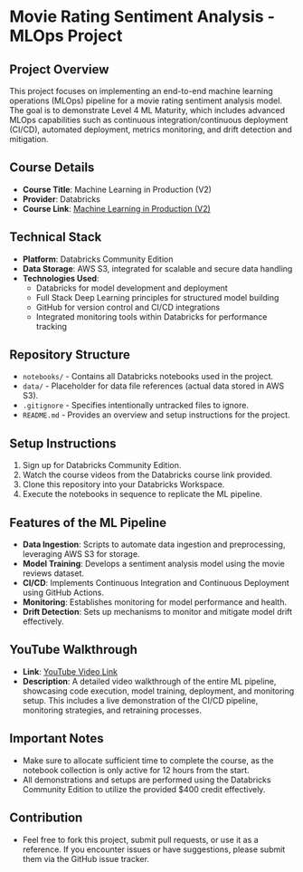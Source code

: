 # Movie Rating Sentiment Analysis - MLOps Project

## Project Overview
This project focuses on implementing an end-to-end machine learning operations (MLOps) pipeline for a movie rating sentiment analysis model. The goal is to demonstrate Level 4 ML Maturity, which includes advanced MLOps capabilities such as continuous integration/continuous deployment (CI/CD), automated deployment, metrics monitoring, and drift detection and mitigation.

## Course Details
- **Course Title**: Machine Learning in Production (V2)
- **Provider**: Databricks
- **Course Link**: [Machine Learning in Production (V2)](https://customer-academy.databricks.com/learn/course/1522/machine-learning-in-production-v2)

## Technical Stack
- **Platform**: Databricks Community Edition
- **Data Storage**: AWS S3, integrated for scalable and secure data handling
- **Technologies Used**:
  - Databricks for model development and deployment
  - Full Stack Deep Learning principles for structured model building
  - GitHub for version control and CI/CD integrations
  - Integrated monitoring tools within Databricks for performance tracking

## Repository Structure
- `notebooks/` - Contains all Databricks notebooks used in the project.
- `data/` - Placeholder for data file references (actual data stored in AWS S3).
- `.gitignore` - Specifies intentionally untracked files to ignore.
- `README.md` - Provides an overview and setup instructions for the project.

## Setup Instructions
1. Sign up for Databricks Community Edition.
2. Watch the course videos from the Databricks course link provided.
3. Clone this repository into your Databricks Workspace.
4. Execute the notebooks in sequence to replicate the ML pipeline.

## Features of the ML Pipeline
- **Data Ingestion**: Scripts to automate data ingestion and preprocessing, leveraging AWS S3 for storage.
- **Model Training**: Develops a sentiment analysis model using the movie reviews dataset.
- **CI/CD**: Implements Continuous Integration and Continuous Deployment using GitHub Actions.
- **Monitoring**: Establishes monitoring for model performance and health.
- **Drift Detection**: Sets up mechanisms to monitor and mitigate model drift effectively.

## YouTube Walkthrough
- **Link**: [YouTube Video Link](#)
- **Description**: A detailed video walkthrough of the entire ML pipeline, showcasing code execution, model training, deployment, and monitoring setup. This includes a live demonstration of the CI/CD pipeline, monitoring strategies, and retraining processes.

## Important Notes
- Make sure to allocate sufficient time to complete the course, as the notebook collection is only active for 12 hours from the start.
- All demonstrations and setups are performed using the Databricks Community Edition to utilize the provided $400 credit effectively.

## Contribution
- Feel free to fork this project, submit pull requests, or use it as a reference. If you encounter issues or have suggestions, please submit them via the GitHub issue tracker.

